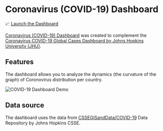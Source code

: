 # Coronavirus (COVID-19) Dashboard

📈 [Launch the Dashboard](https://trekhleb.github.io/covid-19/)

[Coronavirus (COVID-19) Dashboard](https://trekhleb.github.io/covid-19/) was created to complement the [Coronavirus COVID-19 Global Cases Dashboard by Johns Hopkins University (JHU)](https://www.arcgis.com/apps/opsdashboard/index.html#/bda7594740fd40299423467b48e9ecf6).

## Features

The dashboard allows you to analyze the dynamics (the curvature of the graph) of Сoronovirus distribution per country.

![COVID-19 Dashboard Demo](./img/demo.gif)

## Data source

The dashboard uses the data from [CSSEGISandData/COVID-19](https://github.com/CSSEGISandData/COVID-19) Data Repository by Johns Hopkins CSSE. 
